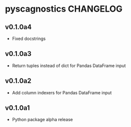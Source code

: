 pyscagnostics CHANGELOG
=========================

v0.1.0a4
--------
- Fixed docstrings

v0.1.0a3
--------
- Return tuples instead of dict for Pandas DataFrame input

v0.1.0a2
--------
- Add column indexers for Pandas DataFrame input

v0.1.0a1
--------
- Python package alpha release

